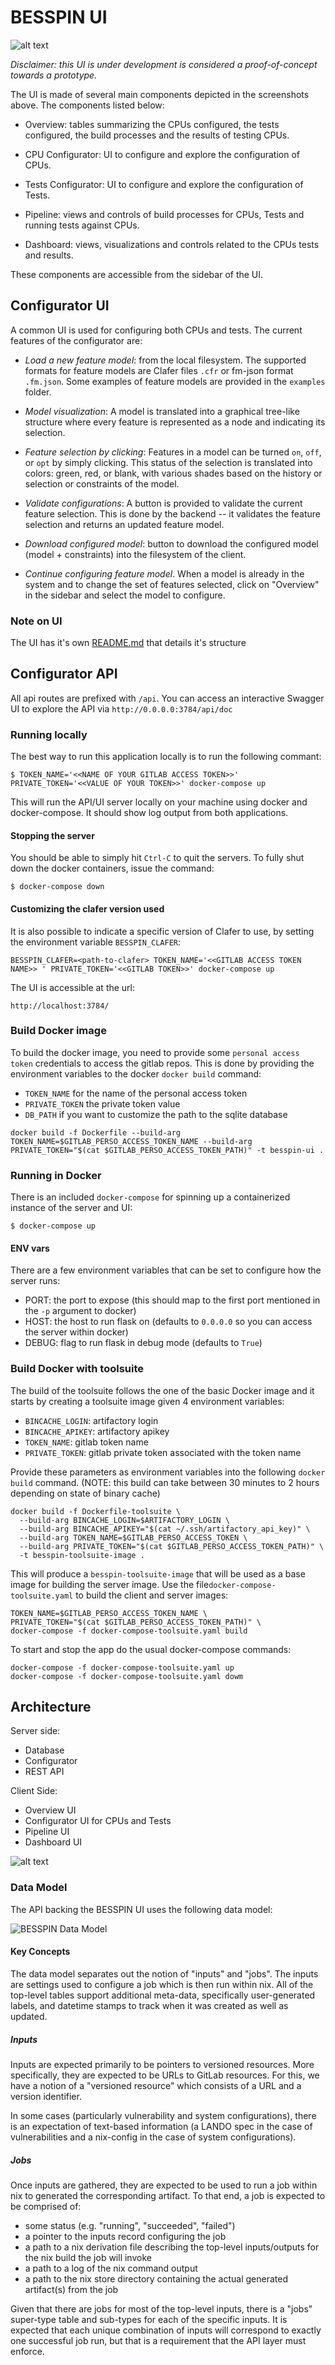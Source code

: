 # BESSPIN UI

![alt text](docs/screenshot_UI.png "Screenshot UI")

*Disclaimer: this UI is under development is considered a
 proof-of-concept towards a prototype.*

The UI is made of several main components depicted in the screenshots
above. The components listed below:

- Overview: tables summarizing the CPUs configured, the tests
  configured, the build processes and the results of testing CPUs.

- CPU Configurator: UI to configure and explore the configuration of
  CPUs.

- Tests Configurator: UI to configure and explore the configuration of
  Tests.

- Pipeline: views and controls of build processes for CPUs, Tests
  and running tests against CPUs.

- Dashboard: views, visualizations and controls related to the CPUs
  tests and results.

These components are accessible from the sidebar of the UI.

## Configurator UI

A common UI is used for configuring both CPUs and tests. The current
features of the configurator are:

- *Load a new feature model*: from the local filesystem. The supported
  formats for feature models are Clafer files `.cfr` or fm-json format
  `.fm.json`. Some examples of feature models are provided in the
  `examples` folder.

- *Model visualization*: A model is translated into a graphical
   tree-like structure where every feature is represented as a node
   and indicating its selection.

- *Feature selection by clicking*: Features in a model can be turned
  `on`, `off`, or `opt` by simply clicking.  This status of the
  selection is translated into colors: green, red, or blank, with
  various shades based on the history or selection or constraints of
  the model.

- *Validate configurations*: A button is provided to validate the
  current feature selection. This is done by the backend -- it
  validates the feature selection and returns an updated feature model.

- *Download configured model*: button to download the configured model
  (model + constraints) into the filesystem of the client.


- *Continue configuring feature model*. When a model is already in the
   system and to change the set of features selected, click on
   "Overview" in the sidebar and select the model to configure.

### Note on UI

The UI has it's own [README.md](./client/README.md) that details it's structure

## Configurator API

All api routes are prefixed with `/api`. You can access an interactive Swagger UI to explore the API via `http://0.0.0.0:3784/api/doc`

### Running locally

The best way to run this application locally is to run the following commant:

```
$ TOKEN_NAME='<<NAME OF YOUR GITLAB ACCESS TOKEN>>' PRIVATE_TOKEN='<<VALUE OF YOUR TOKEN>>' docker-compose up
```

This will run the API/UI server locally on your machine using docker and docker-compose. It should show log output from both applications.

#### Stopping the server

You should be able to simply hit `Ctrl-C` to quit the servers. To fully shut down the docker containers, issue the command:

```
$ docker-compose down
```

#### Customizing the clafer version used

It is also possible to indicate a specific version of Clafer to use, by
setting the environment variable `BESSPIN_CLAFER`:

```
BESSPIN_CLAFER=<path-to-clafer> TOKEN_NAME='<<GITLAB ACCESS TOKEN NAME>> ' PRIVATE_TOKEN='<<GITLAB TOKEN>>' docker-compose up
```

The UI is accessible at the url:
```
http://localhost:3784/
```

### Build Docker image

To build the docker image, you need to provide some `personal access
token` credentials to access the gitlab repos. This is done by
providing the environment variables to the docker `docker build`
command:

- `TOKEN_NAME` for the name of the personal access token
- `PRIVATE_TOKEN` the private token value
- `DB_PATH` if you want to customize the path to the sqlite database

```
docker build -f Dockerfile --build-arg TOKEN_NAME=$GITLAB_PERSO_ACCESS_TOKEN_NAME --build-arg PRIVATE_TOKEN="$(cat $GITLAB_PERSO_ACCESS_TOKEN_PATH)" -t besspin-ui .
```

### Running in Docker

There is an included `docker-compose` for spinning up a containerized instance of the server and UI:

```
$ docker-compose up
```

#### ENV vars

There are a few environment variables that can be set to configure
how the server runs:

 * PORT: the port to expose (this should map to the first port mentioned in the `-p` argument to docker)
 * HOST: the host to run flask on (defaults to `0.0.0.0` so you can access the server within docker)
 * DEBUG: flag to run flask in debug mode (defaults to `True`)

### Build Docker with toolsuite

The build of the toolsuite follows the one of the basic Docker image and
it starts by creating a toolsuite image given 4 environment variables:

  * `BINCACHE_LOGIN`: artifactory login
  * `BINCACHE_APIKEY`: artifactory apikey
  * `TOKEN_NAME`: gitlab token name
  * `PRIVATE_TOKEN`: gitlab private token associated with the token name

Provide these parameters as environment variables into the following
`docker build` command.
(NOTE: this build can take between 30 minutes to 2 hours depending on state of binary cache)
```
docker build -f Dockerfile-toolsuite \
  --build-arg BINCACHE_LOGIN=$ARTIFACTORY_LOGIN \
  --build-arg BINCACHE_APIKEY="$(cat ~/.ssh/artifactory_api_key)" \
  --build-arg TOKEN_NAME=$GITLAB_PERSO_ACCESS_TOKEN \
  --build-arg PRIVATE_TOKEN="$(cat $GITLAB_PERSO_ACCESS_TOKEN_PATH)" \
  -t besspin-toolsuite-image .
```

This will produce a `besspin-toolsuite-image` that will be used as a base
image for building the server image. Use the file`docker-compose-toolsuite.yaml`
to build the client and server images:
```
TOKEN_NAME=$GITLAB_PERSO_ACCESS_TOKEN_NAME \
PRIVATE_TOKEN="$(cat $GITLAB_PERSO_ACCESS_TOKEN_PATH)" \
docker-compose -f docker-compose-toolsuite.yaml build
```

To start and stop the app do the usual docker-compose commands:
```
docker-compose -f docker-compose-toolsuite.yaml up
docker-compose -f docker-compose-toolsuite.yaml dowm
```

## Architecture

Server side:

- Database
- Configurator
- REST API

Client Side:
- Overview UI
- Configurator UI for CPUs and Tests
- Pipeline UI
- Dashboard UI

![alt text](docs/BESSPIN-UI-architecture.png "BESSPIN UI Architecture")

### Data Model

The API backing the BESSPIN UI uses the following data model:

![BESSPIN Data Model](docs/Data-Model.svg)

#### Key Concepts

The data model separates out the notion of "inputs" and "jobs". The inputs are settings used to configure a job which is then run within nix. All of the top-level tables support additional meta-data, specifically user-generated labels, and datetime stamps to track when it was created as well as updated.

##### Inputs

Inputs are expected primarily to be pointers to versioned resources. More specifically, they are expected to be URLs to GitLab resources. For this, we have a notion of a "versioned resource" which consists of a URL and a version identifier.

In some cases (particularly vulnerability and system configurations), there is an expectation of text-based information (a LANDO spec in the case of vulnerabilities and a nix-config in the case of system configurations).

##### Jobs

Once inputs are gathered, they are expected to be used to run a job within nix to generated the corresponding artifact. To that end, a job is expected to be comprised of:

 - some status (e.g. "running", "succeeded", "failed")
 - a pointer to the inputs record configuring the job
 - a path to a nix derivation file describing the top-level inputs/outputs for the nix build the job will invoke
 - a path to a log of the nix command output
 - a path to the nix store directory containing the actual generated artifact(s) from the job

Given that there are jobs for most of the top-level inputs, there is a "jobs" super-type table and sub-types for each of the specific inputs. It is expected that each unique combination of inputs will correspond to exactly one successful job run, but that is a requirement that the API layer must enforce.
